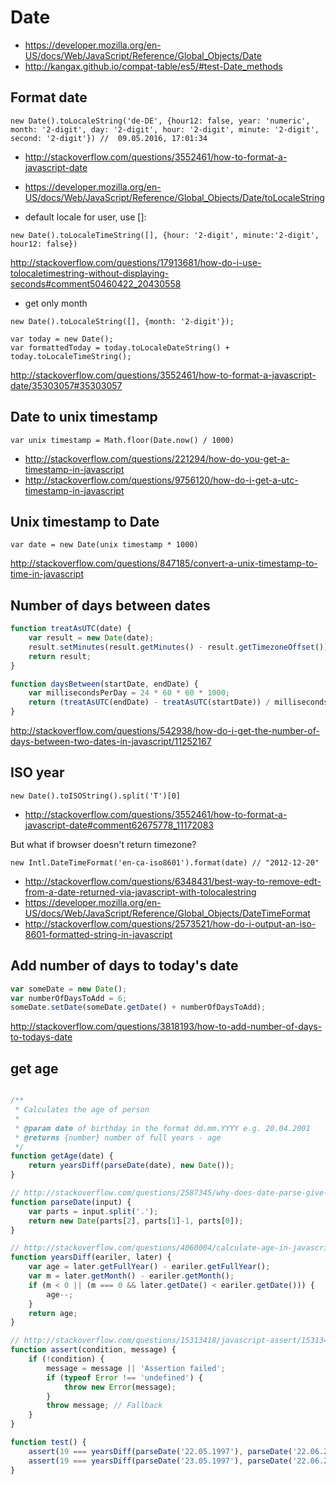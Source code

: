 # Date

- https://developer.mozilla.org/en-US/docs/Web/JavaScript/Reference/Global_Objects/Date
- http://kangax.github.io/compat-table/es5/#test-Date_methods

## Format date

`new Date().toLocaleString('de-DE', {hour12: false, year: 'numeric', month: '2-digit', day: '2-digit', hour: '2-digit', minute: '2-digit', second: '2-digit'}) //  09.05.2016, 17:01:34`


- http://stackoverflow.com/questions/3552461/how-to-format-a-javascript-date
- https://developer.mozilla.org/en-US/docs/Web/JavaScript/Reference/Global_Objects/Date/toLocaleString

- default locale for user, use []:

`new Date().toLocaleTimeString([], {hour: '2-digit', minute:'2-digit', hour12: false})`

http://stackoverflow.com/questions/17913681/how-do-i-use-tolocaletimestring-without-displaying-seconds#comment50460422_20430558

- get only month

`new Date().toLocaleString([], {month: '2-digit'});`

```
var today = new Date();
var formattedToday = today.toLocaleDateString() + today.toLocaleTimeString();
```

http://stackoverflow.com/questions/3552461/how-to-format-a-javascript-date/35303057#35303057

## Date to unix timestamp

`var unix timestamp = Math.floor(Date.now() / 1000)`

- http://stackoverflow.com/questions/221294/how-do-you-get-a-timestamp-in-javascript
- http://stackoverflow.com/questions/9756120/how-do-i-get-a-utc-timestamp-in-javascript

## Unix timestamp to Date

`var date = new Date(unix timestamp * 1000)`

http://stackoverflow.com/questions/847185/convert-a-unix-timestamp-to-time-in-javascript

## Number of days between dates

```javascript
function treatAsUTC(date) {
    var result = new Date(date);
    result.setMinutes(result.getMinutes() - result.getTimezoneOffset());
    return result;
}

function daysBetween(startDate, endDate) {
    var millisecondsPerDay = 24 * 60 * 60 * 1000;
    return (treatAsUTC(endDate) - treatAsUTC(startDate)) / millisecondsPerDay;
}
```

http://stackoverflow.com/questions/542938/how-do-i-get-the-number-of-days-between-two-dates-in-javascript/11252167

## ISO year

`new Date().toISOString().split('T')[0]`

- http://stackoverflow.com/questions/3552461/how-to-format-a-javascript-date#comment62675778_11172083

But what if browser doesn't return timezone?

`new Intl.DateTimeFormat('en-ca-iso8601').format(date) // "2012-12-20"`

- http://stackoverflow.com/questions/6348431/best-way-to-remove-edt-from-a-date-returned-via-javascript-with-tolocalestring
- https://developer.mozilla.org/en-US/docs/Web/JavaScript/Reference/Global_Objects/DateTimeFormat
- http://stackoverflow.com/questions/2573521/how-do-i-output-an-iso-8601-formatted-string-in-javascript

## Add number of days to today's date

```javascript
var someDate = new Date();
var numberOfDaysToAdd = 6;
someDate.setDate(someDate.getDate() + numberOfDaysToAdd);
```

http://stackoverflow.com/questions/3818193/how-to-add-number-of-days-to-todays-date

## get age

```javascript

/**
 * Calculates the age of person
 *
 * @param date of birthday in the format dd.mm.YYYY e.g. 20.04.2001
 * @returns {number} number of full years - age
 */
function getAge(date) {
    return yearsDiff(parseDate(date), new Date());
}

// http://stackoverflow.com/questions/2587345/why-does-date-parse-give-incorrect-results/2587398#2587398
function parseDate(input) {
    var parts = input.split('.');
    return new Date(parts[2], parts[1]-1, parts[0]);
}

// http://stackoverflow.com/questions/4060004/calculate-age-in-javascript/7091965#7091965
function yearsDiff(eariler, later) {
    var age = later.getFullYear() - eariler.getFullYear();
    var m = later.getMonth() - eariler.getMonth();
    if (m < 0 || (m === 0 && later.getDate() < eariler.getDate())) {
        age--;
    }
    return age;
}

// http://stackoverflow.com/questions/15313418/javascript-assert/15313435#15313435
function assert(condition, message) {
    if (!condition) {
        message = message || 'Assertion failed';
        if (typeof Error !== 'undefined') {
            throw new Error(message);
        }
        throw message; // Fallback
    }
}

function test() {
    assert(19 === yearsDiff(parseDate('22.05.1997'), parseDate('22.06.2016')), 'yearsDiff should return 19');
    assert(19 === yearsDiff(parseDate('23.05.1997'), parseDate('22.06.2016')), 'yearsDiff should return 19');
}
```
